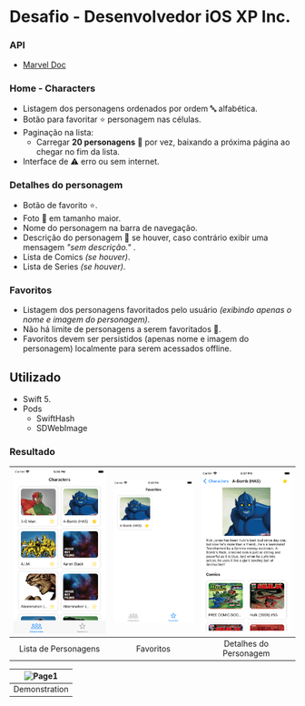 # Desafio - Desenvolvedor iOS XP Inc.

### API

- [Marvel Doc](https://developer.marvel.com/docs.)

### Home - Characters

- Listagem dos personagens ordenados por ordem :abc: alfabética.
- Botão para favoritar :star: personagem nas células.
- Paginação na lista:
    - Carregar **20 personagens** :space_invader: por vez, baixando a próxima página ao chegar no fim da lista.
- Interface de :warning: erro ou sem internet.

### Detalhes do personagem

- Botão de favorito :star:.
- Foto :foggy: em tamanho maior.
- Nome do personagem na barra de navegação.
- Descrição do personagem :space_invader: se houver, caso contrário exibir uma mensagem  *"sem descrição."* .
- Lista de Comics *(se houver)*.
- Lista de Series *(se houver)*.

### Favoritos

- Listagem dos personagens favoritados pelo usuário *(exibindo apenas o nome e imagem do personagem)*.
- Não há limite de personagens a serem favoritados :metal:.
- Favoritos devem ser persistidos (apenas nome e imagem do personagem) localmente para serem acessados offline.

## Utilizado

- Swift 5.
- Pods
  - SwiftHash
  - SDWebImage

### Resultado

| ![Page1](public/Characters.png)  | ![Page2](public/Favorites.png) | ![Page3](public/Detail.png) |
|:---:|:---:|:---:|
| Lista de Personagens | Favoritos | Detalhes do Personagem |

| ![Page1](public/Demonstration.gif) |
|:---:|
| Demonstration |
